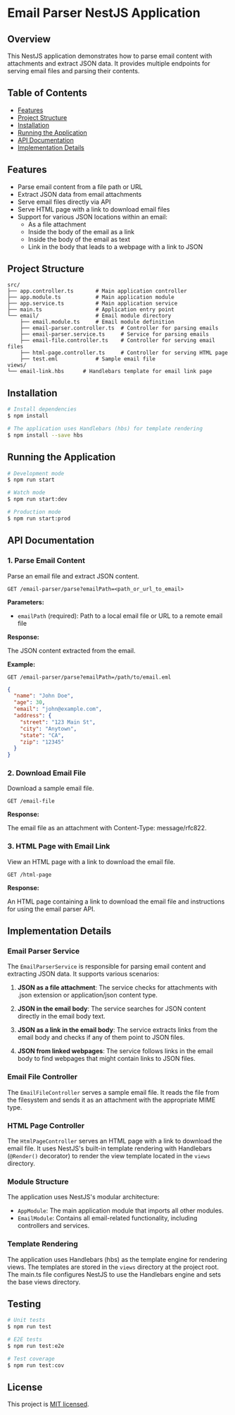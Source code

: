 # Email Parser NestJS Application

## Overview

This NestJS application demonstrates how to parse email content with attachments and extract JSON data. It provides multiple endpoints for serving email files and parsing their contents.

## Table of Contents

- [Features](#features)
- [Project Structure](#project-structure)
- [Installation](#installation)
- [Running the Application](#running-the-application)
- [API Documentation](#api-documentation)
- [Implementation Details](#implementation-details)

## Features

- Parse email content from a file path or URL
- Extract JSON data from email attachments
- Serve email files directly via API
- Serve HTML page with a link to download email files
- Support for various JSON locations within an email:
  - As a file attachment
  - Inside the body of the email as a link
  - Inside the body of the email as text
  - Link in the body that leads to a webpage with a link to JSON

## Project Structure

```
src/
├── app.controller.ts       # Main application controller
├── app.module.ts           # Main application module
├── app.service.ts          # Main application service
├── main.ts                 # Application entry point
└── email/                  # Email module directory
    ├── email.module.ts     # Email module definition
    ├── email-parser.controller.ts  # Controller for parsing emails
    ├── email-parser.service.ts     # Service for parsing emails
    ├── email-file.controller.ts    # Controller for serving email files
    ├── html-page.controller.ts     # Controller for serving HTML page
    ├── test.eml            # Sample email file
views/
└── email-link.hbs      # Handlebars template for email link page
```

## Installation

```bash
# Install dependencies
$ npm install

# The application uses Handlebars (hbs) for template rendering
$ npm install --save hbs
```

## Running the Application

```bash
# Development mode
$ npm run start

# Watch mode
$ npm run start:dev

# Production mode
$ npm run start:prod
```

## API Documentation

### 1. Parse Email Content

Parse an email file and extract JSON content.

```http
GET /email-parser/parse?emailPath=<path_or_url_to_email>
```

**Parameters:**

- `emailPath` (required): Path to a local email file or URL to a remote email file

**Response:**

The JSON content extracted from the email.

**Example:**

```http
GET /email-parser/parse?emailPath=/path/to/email.eml
```

```json
{
  "name": "John Doe",
  "age": 30,
  "email": "john@example.com",
  "address": {
    "street": "123 Main St",
    "city": "Anytown",
    "state": "CA",
    "zip": "12345"
  }
}
```

### 2. Download Email File

Download a sample email file.

```http
GET /email-file
```

**Response:**

The email file as an attachment with Content-Type: message/rfc822.

### 3. HTML Page with Email Link

View an HTML page with a link to download the email file.

```http
GET /html-page
```

**Response:**

An HTML page containing a link to download the email file and instructions for using the email parser API.

## Implementation Details

### Email Parser Service

The `EmailParserService` is responsible for parsing email content and extracting JSON data. It supports various scenarios:

1. **JSON as a file attachment**: The service checks for attachments with .json extension or application/json content type.

2. **JSON in the email body**: The service searches for JSON content directly in the email body text.

3. **JSON as a link in the email body**: The service extracts links from the email body and checks if any of them point to JSON files.

4. **JSON from linked webpages**: The service follows links in the email body to find webpages that might contain links to JSON files.

### Email File Controller

The `EmailFileController` serves a sample email file. It reads the file from the filesystem and sends it as an attachment with the appropriate MIME type.

### HTML Page Controller

The `HtmlPageController` serves an HTML page with a link to download the email file. It uses NestJS's built-in template rendering with Handlebars (`@Render()` decorator) to render the view template located in the `views` directory.

### Module Structure

The application uses NestJS's modular architecture:

- `AppModule`: The main application module that imports all other modules.
- `EmailModule`: Contains all email-related functionality, including controllers and services.

### Template Rendering

The application uses Handlebars (hbs) as the template engine for rendering views. The templates are stored in the `views` directory at the project root. The main.ts file configures NestJS to use the Handlebars engine and sets the base views directory.

## Testing

```bash
# Unit tests
$ npm run test

# E2E tests
$ npm run test:e2e

# Test coverage
$ npm run test:cov
```

## License

This project is [MIT licensed](LICENSE).

